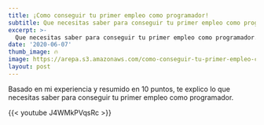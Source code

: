 ```yaml
---
title: ¡Como conseguir tu primer empleo como programador!
subtitle: Que necesitas saber para conseguir tu primer empleo como programador.
excerpt: >-
  Que necesitas saber para conseguir tu primer empleo como programador.
date: '2020-06-07'
thumb_image: 🔥
image: https://arepa.s3.amazonaws.com/como-conseguir-tu-primer-empleo-como-programador.jpg
layout: post
---
```


Basado en mi experiencia y resumido en 10 puntos, te explico lo que necesitas saber para conseguir tu primer empleo como programador.

{{< youtube J4WMkPVqsRc >}}
